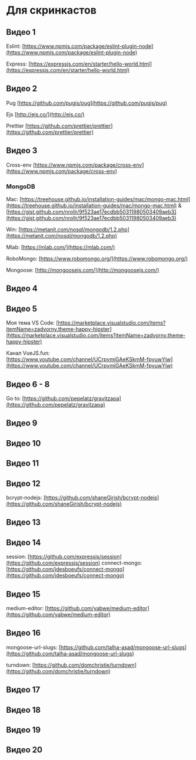 # Для скринкастов

## Видео 1

Eslint: [https://www.npmjs.com/package/eslint-plugin-node](https://www.npmjs.com/package/eslint-plugin-node)

Express: [https://expressjs.com/en/starter/hello-world.html](https://expressjs.com/en/starter/hello-world.html)

## Видео 2

Pug [https://github.com/pugjs/pug](https://github.com/pugjs/pug)

Ejs [http://ejs.co/](http://ejs.co/)

Prettier [https://github.com/prettier/prettier](https://github.com/prettier/prettier)

## Видео 3

Cross-env [https://www.npmjs.com/package/cross-env](https://www.npmjs.com/package/cross-env)

### MongoDB

Mac: [https://treehouse.github.io/installation-guides/mac/mongo-mac.html](https://treehouse.github.io/installation-guides/mac/mongo-mac.html) & [https://gist.github.com/nrollr/9f523ae17ecdbb50311980503409aeb3](https://gist.github.com/nrollr/9f523ae17ecdbb50311980503409aeb3)

Win: [https://metanit.com/nosql/mongodb/1.2.php](https://metanit.com/nosql/mongodb/1.2.php)

Mlab: [https://mlab.com/](https://mlab.com/)

RoboMongo: [https://www.robomongo.org/](https://www.robomongo.org/)

Mongoose: [http://mongoosejs.com/](http://mongoosejs.com/)

## Видео 4

## Видео 5

Моя тема VS Code: [https://marketplace.visualstudio.com/items?itemName=zadvorny.theme-happy-hipster](https://marketplace.visualstudio.com/items?itemName=zadvorny.theme-happy-hipster)

Канал VueJS.fun: [https://www.youtube.com/channel/UCrpvmiGAeKSkmM-fpyuwYjw](https://www.youtube.com/channel/UCrpvmiGAeKSkmM-fpyuwYjw)

## Видео 6 - 8

Go to: [https://github.com/pepelatz/gravitzapa](https://github.com/pepelatz/gravitzapa)

## Видео 9

## Видео 10

## Видео 11

## Видео 12

bcrypt-nodejs: [https://github.com/shaneGirish/bcrypt-nodejs](https://github.com/shaneGirish/bcrypt-nodejs)

## Видео 13

## Видео 14

session: [https://github.com/expressjs/session](https://github.com/expressjs/session)
connect-mongo: [https://github.com/jdesboeufs/connect-mongo](https://github.com/jdesboeufs/connect-mongo)

## Видео 15

medium-editor: [https://github.com/yabwe/medium-editor](https://github.com/yabwe/medium-editor)

## Видео 16

mongoose-url-slugs: [https://github.com/talha-asad/mongoose-url-slugs](https://github.com/talha-asad/mongoose-url-slugs)

turndown: [https://github.com/domchristie/turndown](https://github.com/domchristie/turndown)

## Видео 17

## Видео 18

## Видео 19

## Видео 20
